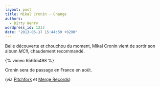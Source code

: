 ```yaml
---
layout: post
title: Mikal Cronin - Change
authors:
  - Dirty Henry
wordpress_id: 1233
date: "2013-05-17 15:44:59 +0200"
---
```


Belle découverte et chouchou du moment, Mikal Cronin vient de sortir son album
_MCII_, chaudement recommandé.

{% vimeo 65655498 %}

Cronin sera de passage en France en août.

(via
[Pitchfork](http://pitchfork.com/news/50748-watch-mikal-cronin-play-an-eerie-house-party-in-the-change-video/)
et
[Merge Records](http://www.mergerecords.com/blog/2013/05/mikal-cronin-premieres-new-video-for-change-extends-european-tour/))
